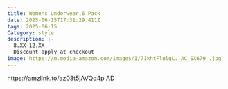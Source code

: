 ```yaml
---
title: Womens Underwear,6 Pack
date: 2025-06-15T17:31:29.411Z
tags: 2025-06-15
Category: style
description: |-
  8.XX-12.XX
  Discount apply at checkout
image: https://m.media-amazon.com/images/I/71khtFlulqL._AC_SX679_.jpg
---
```

https://amzlink.to/az03t5jAVQq4p    AD